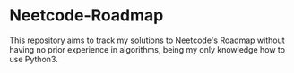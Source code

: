 # Neetcode-Roadmap
This repository aims to track my solutions to Neetcode's Roadmap without having no prior experience in algorithms, being my only knowledge how to use Python3.
